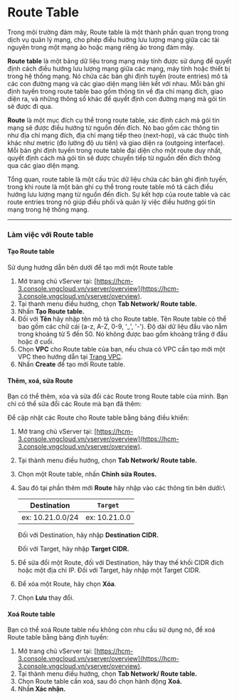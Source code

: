 # Route Table

Trong môi trường đám mây, Route table là một thành phần quan trọng trong dịch vụ quản lý mạng, cho phép điều hướng lưu lượng mạng giữa các tài nguyên trong một mạng ảo hoặc mạng riêng ảo trong đám mây.

**Route table** là một bảng dữ liệu trong mạng máy tính được sử dụng để quyết định cách điều hướng lưu lượng mạng giữa các mạng, máy tính hoặc thiết bị trong hệ thống mạng. Nó chứa các bản ghi định tuyến (route entries) mô tả các con đường mạng và các giao diện mạng liên kết với nhau. Mỗi bản ghi định tuyến trong route table bao gồm thông tin về địa chỉ mạng đích, giao diện ra, và những thông số khác để quyết định con đường mạng mà gói tin sẽ được đi qua.

**Route** là một mục đích cụ thể trong route table, xác định cách mà gói tin mạng sẽ được điều hướng từ nguồn đến đích. Nó bao gồm các thông tin như địa chỉ mạng đích, địa chỉ mạng tiếp theo (next-hop), và các thuộc tính khác như metric (đo lường độ ưu tiên) và giao diện ra (outgoing interface). Mỗi bản ghi định tuyến trong route table đại diện cho một route duy nhất, quyết định cách mà gói tin sẽ được chuyển tiếp từ nguồn đến đích thông qua các giao diện mạng.

Tổng quan, route table là một cấu trúc dữ liệu chứa các bản ghi định tuyến, trong khi route là một bản ghi cụ thể trong route table mô tả cách điều hướng lưu lượng mạng từ nguồn đến đích. Sự kết hợp của route table và các route entries trong nó giúp điều phối và quản lý việc điều hướng gói tin mạng trong hệ thống mạng.

***

### **Làm việc với Route table** 

#### **Tạo Route table** 

Sử dụng hướng dẫn bên dưới để tạo mới một Route table

1. Mở trang chủ vServer tại: [https://hcm-3.console.vngcloud.vn/vserver/overview](https://hcm-3.console.vngcloud.vn/vserver/overview).
2. Tại thanh menu điều hướng, chọn **Tab Network/ Route table.**
3. Nhấn **Tạo Route table.**
4. Đối với **Tên** hãy nhập tên mô tả cho Route table. Tên Route table có thể bao gồm các chữ cái (a-z, A-Z, 0-9, '\_', '-'). Độ dài dữ liệu đầu vào nằm trong khoảng từ 5 đến 50. Nó không được bao gồm khoảng trắng ở đầu hoặc ở cuối.
5. Chọn **VPC** cho Route table của bạn, nếu chưa có VPC cần tạo mới một VPC theo hướng dẫn tại [Trang VPC](https://docs.vngcloud.vn/vng-cloud-document/vn/vserver/compute-hcm03-1a/network/virtual-private-cloud-vpc).
6. Nhấn **Create** để tạo mới Route table.

#### **Thêm, xoá, sửa Route**  

Bạn có thể thêm, xóa và sửa đổi các Route trong Route table của mình. Bạn chỉ có thể sửa đổi các Route mà bạn đã thêm:

Để cập nhật các Route cho Route table bằng bảng điều khiển:

1. Mở trang chủ vServer tại: [https://hcm-3.console.vngcloud.vn/vserver/overview](https://hcm-3.console.vngcloud.vn/vserver/overview).
2. Tại thành menu điều hướng, chọn **Tab Network/ Route table.**
3. Chọn một Route table, nhấn **Chỉnh sửa Routes.**
4.  Sau đó tại phần thêm mới **Route** hãy nhập vào các thông tin bên dướ&#x69;**:**\


    | Destination      | `Target`      |
    | ---------------- | ------------- |
    | ex: 10.21.0.0/24 | ex: 10.21.0.0 |

    Đối với Destination, hãy nhập **Destination CIDR.**

    Đối với Target, hãy nhập **Target CIDR.**
5. Để sửa đổi một Route, đối với Destination, hãy thay thế khối CIDR đích hoặc một địa chỉ IP. Đối với Target, hãy nhập một Target CIDR.
6. Để xóa một Route, hãy chọn **Xóa**.
7. Chọn **Lưu** thay đổi.

#### **Xoá Route table** 

Bạn có thể xoá Route table nếu không còn nhu cầu sử dụng nó, để xoá Route table bằng bảng định tuyến:

1. Mở trang chủ vServer tại: [https://hcm-3.console.vngcloud.vn/vserver/overview](https://hcm-3.console.vngcloud.vn/vserver/overview).
2. Tại thành menu điều hướng, chọn **Tab Network/ Route table.**
3. Chọn Route table cần xoá, sau đó chọn hành động **Xoá.**
4. Nhấ**n Xác nhận.**
